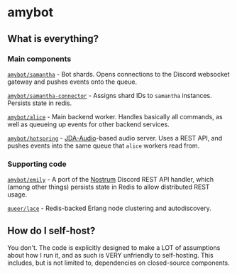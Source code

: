 # amybot

## What is everything?

### Main components

[`amybot/samantha`](https://github.com/amybot/samantha) - Bot shards. Opens connections to the Discord websocket gateway and pushes events onto the queue.

[`amybot/samantha-connector`](https://github.com/amybot/samantha-connector) - Assigns shard IDs to `samantha` instances. Persists state in redis.

[`amybot/alice`](https://github.com/amybot/alice) - Main backend worker. Handles basically all commands, as well as queueing up events for other backend services.

[`amybot/hotspring`](https://github.com/amybot/hotspring) - [JDA-Audio](https://github.com/DV8FromTheWorld/JDA-Audio)-based audio server. Uses a REST API, and pushes events into the same queue that `alice` workers read from.

### Supporting code

[`amybot/emily`](https://github.com/amybot/emily) - A port of the [Nostrum](https://github.com/Kraigie/nostrum) Discord REST API handler, which (among other things) persists state in Redis to allow distributed REST usage. 

[`queer/lace`](https://github.com/queer/lace) - Redis-backed Erlang node clustering and autodiscovery.

## How do I self-host?

You don't. The code is explicitly designed to make a LOT of assumptions about how I run it, and as such is VERY unfriendly to self-hosting. This includes, but is not limited to, dependencies on closed-source components.
